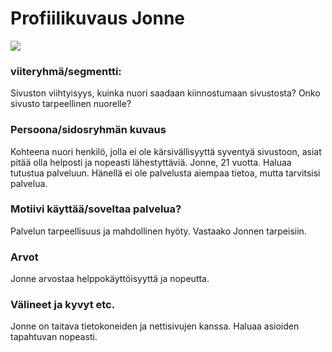 # Profiilikuvaus Jonne

![](https://cdn.pixabay.com/photo/2016/10/06/03/30/man-1718099_1280.jpg)

### viiteryhmä/segmentti:

Sivuston viihtyisyys, kuinka nuori saadaan kiinnostumaan sivustosta?
Onko sivusto tarpeellinen nuorelle?


### Persoona/sidosryhmän kuvaus

Kohteena nuori henkilö, jolla ei ole kärsivällisyyttä syventyä sivustoon, asiat pitää olla helposti ja nopeasti lähestyttäviä.
Jonne, 21 vuotta. Haluaa tutustua palveluun. Hänellä ei ole palvelusta aiempaa tietoa, mutta tarvitsisi palvelua.

### Motiivi käyttää/soveltaa palvelua? 

Palvelun tarpeellisuus ja mahdollinen hyöty.
Vastaako Jonnen tarpeisiin.


### Arvot  

Jonne arvostaa helppokäyttöisyyttä ja nopeutta.

### Välineet ja kyvyt etc.

Jonne on taitava tietokoneiden ja nettisivujen kanssa. Haluaa asioiden tapahtuvan nopeasti.

